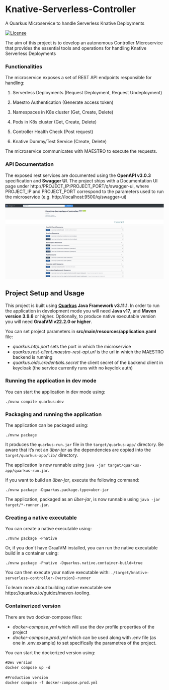 # Knative-Serverless-Controller

A Quarkus Microservice to handle Serverless Knative Deployments 

[![License](https://img.shields.io/badge/license-Apache2.0-blue.svg)](https://opensource.org/licenses/Apache-2.0)

The aim of this project is to develop an autonomous Controller Microservice that provides the essential tools and operations for handling Knative Serverless Deployments

### Functionalities

The microservice exposes a set of REST API endpoints responsible for handling:

1. Serverless Deployments (Request Deployment, Request Undeployment)

2. Maestro Authentication (Generate access token)

3. Namespaces in K8s cluster (Get, Create, Delete)

4. Pods in K8s cluster (Get, Create, Delete)

5. Controller Health Check (Post request)

6. Knative Dummy/Test Service (Create, Delete)


The microservice communicates with MAESTRO to execute the requests.

### API Documentation

The exposed rest services are documented using the **OpenAPI v3.0.3** specification and **Swagger UI**. The project ships with a Documentation UI page under http://PROJECT_IP:PROJECT_PORT/q/swagger-ui, where PROJECT_IP and PROJECT_PORT correspond to the parameters used to run the microservice (e.g. http://localhost:9500/q/swagger-ui)

<img src="img/swagger_knative_serverless_controller.png" width="auto">

<br/>


## **Project Setup and Usage**

This project is built using **[Quarkus](https://quarkus.io/) Java Framework v3.11.1**. In order to run the application in development mode you will need **Java v17**, and **Maven version 3.9.6** or higher. Optionally, to produce native executable version you will need **GraalVM v22.2.0 or higher**.

You can set project parameters in **src/main/resources/application.yaml** file:

- *quarkus.http.port* sets the port in which the microservice
- *quarkus.rest-client.maestro-rest-api.url* is the url in which the MAESTRO backend is running
- *quarkus.oidc.credentials.secret* the client secret of the backend client in keycloak (the service currently runs with no keyclok auth)


### Running the application in dev mode

You can start the application in dev mode using:
```shell script
./mvnw compile quarkus:dev
```

### Packaging and running the application

The application can be packaged using:
```shell script
./mvnw package
```
It produces the `quarkus-run.jar` file in the `target/quarkus-app/` directory.
Be aware that it’s not an _über-jar_ as the dependencies are copied into the `target/quarkus-app/lib/` directory.

The application is now runnable using `java -jar target/quarkus-app/quarkus-run.jar`.

If you want to build an _über-jar_, execute the following command:
```shell script
./mvnw package -Dquarkus.package.type=uber-jar
```

The application, packaged as an _über-jar_, is now runnable using `java -jar target/*-runner.jar`.

### Creating a native executable

You can create a native executable using:
```shell script
./mvnw package -Pnative
```

Or, if you don't have GraalVM installed, you can run the native executable build in a container using:
```shell script
./mvnw package -Pnative -Dquarkus.native.container-build=true
```

You can then execute your native executable with: `./target/knative-serverless-controller-{version}-runner`

To learn more about building native executable see https://quarkus.io/guides/maven-tooling.

### Containerized version

There are two docker-compose files:

- *docker-compose.yml* which will use the dev profile properties of the project
- *docker-compose.prod.yml* which can be used along with .env file (as one in .env.example) to set specifically the parametres of the project.

You can start the dockerized version using:  
```
#Dev version
docker compose up -d 

#Production version
docker compose -f docker-compose.prod.yml
```
